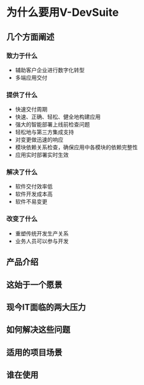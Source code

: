 # 为什么要用V-DevSuite

## 几个方面阐述

### 致力于什么

* 辅助客户企业进行数字化转型
* 多端应用交付

### 提供了什么

* 快速交付周期
* 快速、正确、轻松、健全地构建应用
* 强大的智能部署上线前检查问题
* 轻松地与第三方集成支持
* 对变更做迅速的响应
* 模块依赖关系检查，确保应用中各模块的依赖完整性
* 应用实时部署实时生效

### 解决了什么

* 软件交付效率低
* 软件开发成本高
* 软件不易变更

### 改变了什么

* 重塑传统开发生产关系
* 业务人员可以参与开发

## 产品介绍

## 这始于一个愿景

## 现今IT面临的两大压力

## 如何解决这些问题

## 适用的项目场景

## 谁在使用

